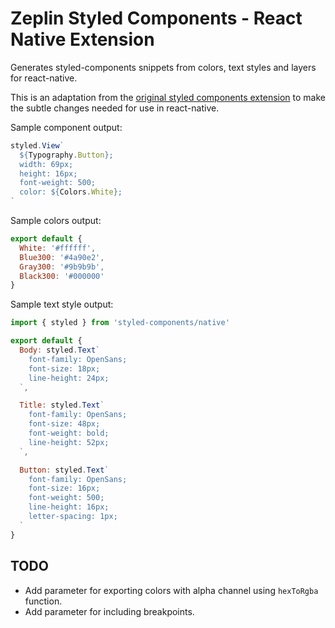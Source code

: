 # Zeplin Styled Components - React Native Extension


Generates styled-components snippets from colors, text styles and layers for react-native.

This is an adaptation from the [original styled components extension](https://github.com/dazzz/zeplin-styled-components-extension) to make the subtle changes needed for use in react-native.

Sample component output:
```js
styled.View`
  ${Typography.Button};
  width: 69px;
  height: 16px;
  font-weight: 500;
  color: ${Colors.White};
`
```

Sample colors output:
```js
export default {
  White: '#ffffff',
  Blue300: '#4a90e2',
  Gray300: '#9b9b9b',
  Black300: '#000000'
}
```

Sample text style output:
```js
import { styled } from 'styled-components/native'

export default {
  Body: styled.Text`
    font-family: OpenSans;
    font-size: 18px;
    line-height: 24px;
  `,

  Title: styled.Text`
    font-family: OpenSans;
    font-size: 48px;
    font-weight: bold;
    line-height: 52px;
  `,

  Button: styled.Text`
    font-family: OpenSans;
    font-size: 16px;
    font-weight: 500;
    line-height: 16px;
    letter-spacing: 1px;
  `
}
```

## TODO
- Add parameter for exporting colors with alpha channel using `hexToRgba` function.
- Add parameter for including breakpoints.
